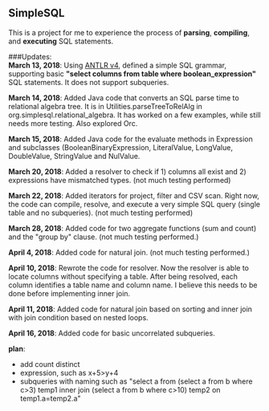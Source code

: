 ## SimpleSQL

This is a project for me to experience the process of **parsing**, **compiling**, and **executing** SQL statements.   

###Updates:  
**March 13, 2018**: Using [ANTLR v4](http://www.antlr.org/download.html), defined a simple SQL grammar, supporting basic **"select columns from table where boolean_expression"** SQL statements. It does not support subqueries.

**March 14, 2018**: Added Java code that converts an SQL parse time to relational algebra tree. It is in Utilities.parseTreeToRelAlg in org.simplesql.relational_algebra. It has worked on a few examples, while still needs more testing. Also explored Orc. 

**March 15, 2018**: Added Java code for the evaluate methods in Expression and subclasses (BooleanBinaryExpression, LiteralValue, LongValue, DoubleValue, StringValue and NulValue.

**March 20, 2018**: Added a resolver to check if 1) columns all exist and 2) expressions have mismatched types. (not much testing performed)

**March 22, 2018**: Added iterators for project, filter and CSV scan. Right now, the code can compile, resolve, and execute a very simple SQL query (single table and no subqueries). (not much testing performed)

**March 28, 2018**: Added code for two aggregate functions (sum and count) and the "group by" clause. (not much testing performed.)

**April 4, 2018**: Added code for natural join. (not much testing performed.)

**April 10, 2018**: Rewrote the code for resolver. Now the resolver is able to locate columns without specifying a table. After being resolved, each column identifies a table name and column name. I believe this needs to be done before implementing inner join.

**April 11, 2018**: Added code for natural join based on sorting and inner join with join condition based on nested loops.

**April 16, 2018**: Added code for basic uncorrelated subqueries. 

**plan**:
* add count distinct
* expression, such as x+5>y+4
* subqueries with naming such as "select a from (select a from b where c>3) temp1 inner join (select a from b where c>10) temp2 on temp1.a=temp2.a"

